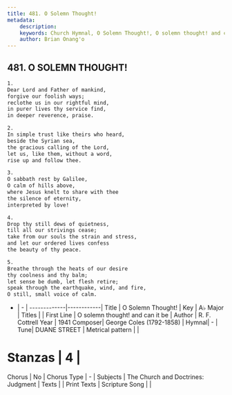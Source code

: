 ```yaml
---
title: 481. O Solemn Thought!
metadata:
    description: 
    keywords: Church Hymnal, O Solemn Thought!, O solemn thought! and can it be , 
    author: Brian Onang'o
---
```



## 481. O SOLEMN THOUGHT!

```txt
1.
Dear Lord and Father of mankind,
forgive our foolish ways;
reclothe us in our rightful mind,
in purer lives thy service find,
in deeper reverence, praise.

2.
In simple trust like theirs who heard,
beside the Syrian sea,
the gracious calling of the Lord,
let us, like them, without a word,
rise up and follow thee.

3.
O sabbath rest by Galilee,
O calm of hills above,
where Jesus knelt to share with thee
the silence of eternity,
interpreted by love!

4.
Drop thy still dews of quietness,
till all our strivings cease;
take from our souls the strain and stress,
and let our ordered lives confess
the beauty of thy peace.

5.
Breathe through the heats of our desire
thy coolness and thy balm;
let sense be dumb, let flesh retire;
speak through the earthquake, wind, and fire,
O still, small voice of calm.
```

- |   -  |
-------------|------------|
Title | O Solemn Thought! |
Key | A♭ Major |
Titles |  |
First Line | O solemn thought! and can it be  |
Author | R. F. Cottrell
Year | 1941
Composer| George Coles (1792-1858) |
Hymnal|  - |
Tune| DUANE STREET |
Metrical pattern | |
# Stanzas | 4 |
Chorus | No |
Chorus Type | - |
Subjects | The Church and Doctrines: Judgment |
Texts |  |
Print Texts | 
Scripture Song |  |
  
